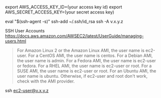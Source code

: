 export AWS_ACCESS_KEY_ID=(your access key id)
export AWS_SECRET_ACCESS_KEY=(your secret access key)


eval "$(ssh-agent -s)"
ssh-add ~/.ssh/id_rsa
ssh -A v.x.y.z


SSH User Accounts
https://docs.aws.amazon.com/AWSEC2/latest/UserGuide/managing-users.html

> For Amazon Linux 2 or the Amazon Linux AMI, the user name is ec2-user.
> For a CentOS AMI, the user name is centos.
> For a Debian AMI, the user name is admin.
> For a Fedora AMI, the user name is ec2-user or fedora.
> For a RHEL AMI, the user name is ec2-user or root.
> For a SUSE AMI, the user name is ec2-user or root.
> For an Ubuntu AMI, the user name is ubuntu.
> Otherwise, if ec2-user and root don't work, check with the AMI provider.


ssh ec2-user@v.x.y.z
